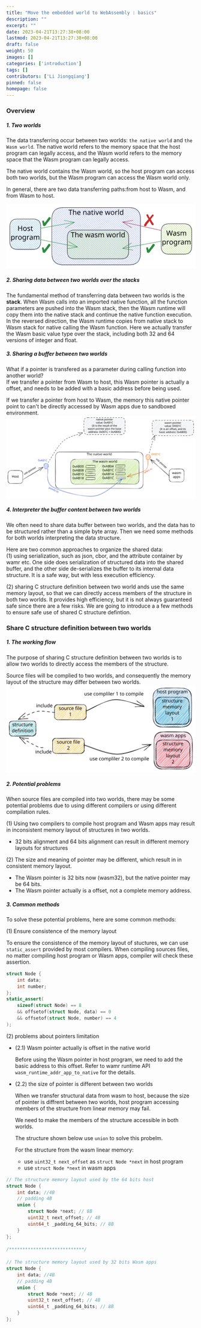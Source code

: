 ```yaml
---
title: "Move the embedded world to WebAssembly : basics"
description: ""
excerpt: ""
date: 2023-04-21T13:27:38+08:00
lastmod: 2023-04-21T13:27:38+08:00
draft: false
weight: 50
images: []
categories: ['introduction']
tags: []
contributors: ['Li Jiongqiang']
pinned: false
homepage: false
---
```

### Overview

##### 1. Two worlds

The data transferring occur between two worlds: `the native world` and `the Wasm world`.
The native world refers to the memory space that the host program can legally access, and the Wasm world refers to the memory space that the Wasm program can legally access.

The native world contains the Wasm world, so the host program can access both two worlds, but the Wasm program can access the Wasm world only.

In general, there are two data transferring paths:from host to Wasm, and from Wasm to host.

![Two worlds diagram](images/two_worlds.svg)

##### 2. Sharing data between two worlds over the stacks

The fundamental method of transferring data between two worlds is the **stack**.  When Wasm calls into an imported native function, all the function parameters are pushed into the Wasm stack, then the Wasm runtime will copy them into the native stack and continue the native function execution. In the reversed direction, the Wasm runtime copies from native stack to Wasm stack for native calling the Wasm function. Here we actually transfer the Wasm basic value type over the stack, including both 32 and 64 versions of integer and float.

##### 3. Sharing a buffer between two worlds
What if a pointer is transfered as a parameter during calling function into another world?  
If we transfer a pointer from Wasm to host, this Wasm pointer is actually a offset, and needs to be added with a basic address before being used.  

If we transfer a pointer from host to Wasm, the memory this native pointer point to can't be directly accessed by Wasm apps due to sandboxed environment.
![Pointer in two worlds](images/pointers_in_two_worlds.svg)

##### 4. Interpreter the buffer content between two worlds
We often need to share data buffer between two worlds, and the data has to be structured rather than a simple byte array. Then we need some methods for both worlds interpreting the data structure.

Here are two common approaches to organize the shared data:  
(1) using serialization, such as json, cbor, and the attribute container by wamr etc. One side does serialization of structured data into the shared buffer, and the other side de-serializes the buffer to its internal data structure. It is a safe way, but with less execution efficiency.  

(2) sharing C structure definition between two world ands use the same memory layout, so that we can directly access members of the structure in both two worlds. It provides high efficiency, but it is not always guaranteed safe since there are a few risks. We are going to introduce a a few methods to ensure safe use of shared C structure defintion.

### Share C structure definition between two worlds

##### 1. The working flow
The purpose of sharing C structure definition between two worlds is to allow two worlds to directly access the members of the structure.

Source files will be complied to two worlds, and consequently the memory layout of the structure may differ between two worlds.
![The data structure is compiled into two worlds](images/compiling_files.svg)

##### 2. Potential problems
When source files are compiled into two worlds, there may be some potential problems due to using different compilers or using different compilation rules.

(1) Using two compilers to compile host program and Wasm apps may result in inconsistent memory layout of structures in two worlds.
* 32 bits alignment and 64 bits alignment can result in different memory layouts for structures

(2) The size and meaning of pointer may be different, which result in in consistent memory layout.
* The Wasm pointer is 32 bits now (wasm32), but the native pointer may be 64 bits.
* The Wasm pointer actually is a offset, not a complete memory address.

##### 3. Common methods
To solve these potential problems, here are some common methods:

(1) Ensure consistence of the memory layout

To ensure the consistence of the memory layout of stuctures, we can use `static_assert` provided by most compilers.
When compiling sources files, no matter compiling host program or Wasm apps, compiler will check these assertion.

```cpp
struct Node {
    int data;
    int number;
};
static_assert(
    sizeof(struct Node) == 8
    && offsetof(struct Node, data) == 0
    && offsetof(struct Node, number) == 4
);
```

(2) problems about pointers limitation 

- (2.1) Wasm pointer actually is offset in the native world

    Before using the Wasm pointer in host program, we need to add the basic address to this offset. Refer to wamr runtime API `wasm_runtime_addr_app_to_native` for the details.


- (2.2) the size of pointer is different between two worlds
    
    When we transfer structural data from wasm to host, because the size of pointer is diffrent between two worlds, host program accessing members of the structure from linear memory may fail.
    
    We need to make the members of the structure accessible in both worlds.
    
    The structure shown below use `union` to solve this probelm.
    
    For the structure from the wasm linear memory: 
    * use `uint32_t next_offset` as `struct Node *next` in host program
    * use `struct Node *next` in wasm apps


```cpp
// The structure memory layout used by the 64 bits host
struct Node {
    int data; //4B
    // padding 4B
    union {
        struct Node *next; // 8B
        uint32_t next_offset; // 4B
        uint64_t _padding_64_bits; // 8B
    }
};

/****************************/

// The structure memory layout used by 32 bits Wasm apps
struct Node {
    int data; //4B
    // padding 4B
    union {
        struct Node *next; // 4B
        uint32_t next_offset; // 4B
        uint64_t _padding_64_bits; // 8B
    }
};
```
